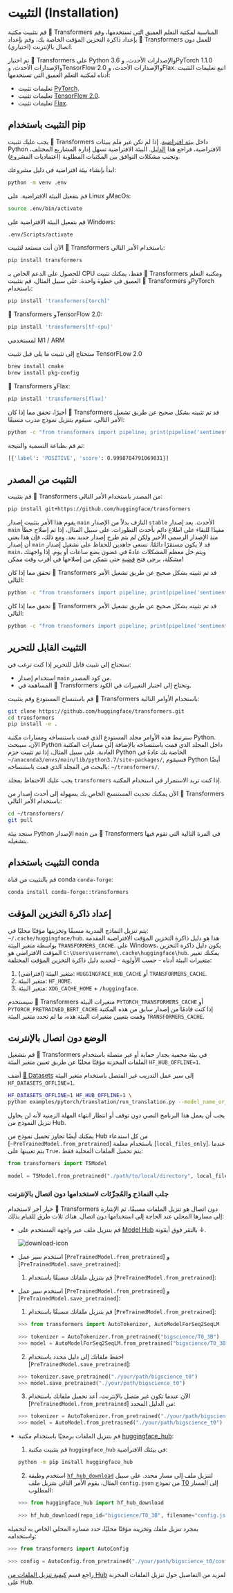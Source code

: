# التثبيت (Installation)

قم بتثبيت مكتبة 🤗 Transformers المناسبة لمكتبة التعلم العميق التي تستخدمها، وقم بإعداد ذاكرة التخزين المؤقت الخاصة بك، وقم بإعداد 🤗 Transformers للعمل دون اتصال بالإنترنت (اختياري).

تم اختبار 🤗 Transformers على Python 3.6  والإصدارات الأحدث، وPyTorch 1.1.0 والإصدارات الأحدث، وTensorFlow 2.0 والإصدارات الأحدث، وFlax. اتبع تعليمات التثبيت أدناه لمكتبة التعلم العميق التي تستخدمها:

* تعليمات تثبيت [PyTorch](https://pytorch.org/get-started/locally/).
* تعليمات تثبيت [TensorFlow 2.0](https://www.tensorflow.org/install/pip).
* تعليمات تثبيت [Flax](https://flax.readthedocs.io/en/latest/).

## التثبيت باستخدام pip

يجب عليك تثبيت 🤗 Transformers داخل [بيئة افتراضية](https://docs.python.org/3/library/venv.html). إذا لم تكن غير ملم ببيئات Python الافتراضية، فراجع هذا [الدليل](https://packaging.python.org/guides/installing-using-pip-and-virtual-environments/). البيئة الافتراضية تسهل إدارة المشاريع المختلف، وتجنب مشكلات التوافق بين المكتبات المطلوبة (اعتماديات المشروع).

ابدأ بإنشاء بيئة افتراضية في دليل مشروعك:

```bash
python -m venv .env
```

قم بتفعيل البيئة الافتراضية. على Linux وMacOs:

```bash
source .env/bin/activate
```

قم بتفعيل البيئة الافتراضية على Windows:

```bash
.env/Scripts/activate
```

الآن أنت مستعد لتثبيت 🤗 Transformers باستخدام الأمر التالي:

```bash
pip install transformers
```

للحصول على الدعم الخاص بـ CPU فقط، يمكنك تثبيت 🤗 Transformers ومكتبة التعلم العميق في خطوة واحدة. على سبيل المثال، قم بتثبيت 🤗 Transformers وPyTorch باستخدام:

```bash
pip install 'transformers[torch]'
```

🤗 Transformers وTensorFlow 2.0:

```bash
pip install 'transformers[tf-cpu]'
```

<Tip warning={true}>

لمستخدمي M1 / ARM

ستحتاج إلى تثبيت ما يلي قبل تثبيت TensorFLow 2.0
```bash
brew install cmake
brew install pkg-config
```

</Tip>

🤗 Transformers وFlax:

```bash
pip install 'transformers[flax]'
```

أخيرًا، تحقق مما إذا كان 🤗 Transformers قد تم تثبيته بشكل صحيح عن طريق تشغيل الأمر التالي. سيقوم بتنزيل نموذج مدرب مسبقًا:

```bash
python -c "from transformers import pipeline; print(pipeline('sentiment-analysis')('we love you'))"
```

ثم قم بطباعة التسمية والنتيجة:

```bash
[{'label': 'POSITIVE', 'score': 0.9998704791069031}]
```

## التثبيت من المصدر

قم بتثبيت 🤗 Transformers من المصدر باستخدام الأمر التالي:

```bash
pip install git+https://github.com/huggingface/transformers
```

يقوم هذا الأمر بتثبيت إصدار `main` النازف بدلاً من الإصدار `stable` الأحدث. يعد إصدار `main` مفيدًا للبقاء على اطلاع دائم بأحدث التطورات. على سبيل المثال، إذا تم إصلاح خطأ منذ الإصدار الرسمي الأخير ولكن لم يتم طرح إصدار جديد بعد. ومع ذلك، فإن هذا يعني أن إصدار `main` قد لا يكون مستقرًا دائمًا. نسعى جاهدين للحفاظ على تشغيل إصدار `main`، ويتم حل معظم المشكلات عادةً في غضون بضع ساعات أو يوم. إذا واجهتك مشكلة، يرجى فتح [قضية](https://github.com/huggingface/transformers/issues) حتى نتمكن من إصلاحها في أقرب وقت ممكن!

تحقق مما إذا كان 🤗 Transformers قد تم تثبيته بشكل صحيح عن طريق تشغيل الأمر التالي:

```bash
python -c "from transformers import pipeline; print(pipeline('sentiment-analysis')('I love you'))"
```

تحقق مما إذا كان 🤗 Transformers قد تم تثبيته بشكل صحيح عن طريق تشغيل الأمر التالي:

```bash
python -c "from transformers import pipeline; print(pipeline('sentiment-analysis')('I love you'))"
```

## التثبيت القابل للتحرير

ستحتاج إلى تثبيت قابل للتحرير إذا كنت ترغب في:

* استخدام إصدار `main` من كود المصدر.
* المساهمة في 🤗 Transformers وتحتاج إلى اختبار التغييرات في الكود.

قم باستنساخ المستودع وقم بتثبيت 🤗 Transformers باستخدام الأوامر التالية:

```bash
git clone https://github.com/huggingface/transformers.git
cd transformers
pip install -e .
```

سترتبط هذه الأوامر مجلد المستودع الذي قمت باستنساخه ومسارات مكتبة Python. الآن، سيبحث Python داخل المجلد الذي قمت باستنساخه بالإضافة إلى مسارات المكتبة العادية. على سبيل المثال، إذا تم تثبيت حزم Python الخاصة بك عادةً في `~/anaconda3/envs/main/lib/python3.7/site-packages/`, فسيقوم Python أيضًا بالبحث في المجلد الذي قمت باستنساخه: `~/transformers/`.

<Tip warning={true}>

يجب عليك الاحتفاظ بمجلد `transformers` إذا كنت تريد الاستمرار في استخدام المكتبة.

</Tip>

الآن يمكنك تحديث المستنسخ الخاص بك بسهولة إلى أحدث إصدار من 🤗 Transformers باستخدام الأمر التالي:

```bash
cd ~/transformers/
git pull
```

ستجد بيئة Python الإصدار `main` من 🤗 Transformers في المرة التالية التي تقوم فيها بتشغيله.

## التثبيت باستخدام conda

قم بالتثبيت من قناة conda `conda-forge`:

```bash
conda install conda-forge::transformers
```

## إعداد ذاكرة التخزين المؤقت

يتم تنزيل النماذج المدربة مسبقًا وتخزينها مؤقتًا محليًا في: `~/.cache/huggingface/hub`. هذا هو دليل ذاكرة التخزين المؤقت الافتراضية المقدمة بواسطة متغير البيئة `TRANSFORMERS_CACHE`. على Windows، يكون دليل ذاكرة التخزين المؤقت الافتراضي هو `C:\Users\username\.cache\huggingface\hub`. يمكنك تغيير متغيرات البيئة أدناه - حسب الأولوية - لتحديد دليل ذاكرة التخزين المؤقت المختلفة:

1. متغير البيئة (افتراضي): `HUGGINGFACE_HUB_CACHE` أو `TRANSFORMERS_CACHE`.
2. متغير البيئة: `HF_HOME`.
3. متغير البيئة: `XDG_CACHE_HOME` + `/huggingface`.

<Tip>

سيستخدم 🤗 Transformers متغيرات البيئة `PYTORCH_TRANSFORMERS_CACHE` أو `PYTORCH_PRETRAINED_BERT_CACHE` إذا كنت قادمًا من إصدار سابق من هذه المكتبة وقمت بتعيين متغيرات البيئة هذه، ما لم تحدد متغير البيئة `TRANSFORMERS_CACHE`.

</Tip>

## الوضع دون اتصال بالإنترنت

قم بتشغيل 🤗 Transformers في بيئة محمية بجدار حماية أو غير متصلة باستخدام الملفات المخزنة مؤقتًا محليًا عن طريق تعيين متغير البيئة `HF_HUB_OFFLINE=1`.

<Tip>

أضف [🤗 Datasets](https://huggingface.co/docs/datasets/) إلى سير عمل التدريب غير المتصل باستخدام متغير البيئة `HF_DATASETS_OFFLINE=1`.

</Tip>

```bash
HF_DATASETS_OFFLINE=1 HF_HUB_OFFLINE=1 \
python examples/pytorch/translation/run_translation.py --model_name_or_path google-t5/t5-small --dataset_name wmt16 --dataset_config ro-en ...
```

يجب أن يعمل هذا البرنامج النصي دون توقف أو انتظار انتهاء المهلة الزمنية لأنه لن يحاول تنزيل النموذج من Hub.

يمكنك أيضًا تجاوز تحميل نموذج من Hub من كل استدعاء [`~PreTrainedModel.from_pretrained`] باستخدام معلمة [`local_files_only`]. عندما يتم تعيينها على `True`، يتم تحميل الملفات المحلية فقط:

```py
from transformers import T5Model

model = T5Model.from_pretrained("./path/to/local/directory", local_files_only=True)
```

### جلب النماذج والمُجزّئات لاستخدامها دون اتصال بالإنترنت

خيار آخر لاستخدام 🤗 Transformers دون اتصال هو تنزيل الملفات مسبقًا، ثم الإشارة إلى مسارها المحلي عند الحاجة إلى استخدامها دون اتصال. هناك ثلاث طرق للقيام بذلك:

* قم بتنزيل ملف عبر واجهة المستخدم على [Model Hub](https://huggingface.co/models) بالنقر فوق أيقونة ↓.

    ![download-icon](https://huggingface.co/datasets/huggingface/documentation-images/resolve/main/download-icon.png)

* استخدم سير عمل [`PreTrainedModel.from_pretrained`] و [`PreTrainedModel.save_pretrained`]:

    1. قم بتنزيل ملفاتك مسبقًا باستخدام [`PreTrainedModel.from_pretrained`]:
* استخدم سير عمل [`PreTrainedModel.from_pretrained`] و [`PreTrainedModel.save_pretrained`]:

    1. قم بتنزيل ملفاتك مسبقًا باستخدام [`PreTrainedModel.from_pretrained`]:

    ```py
    >>> from transformers import AutoTokenizer, AutoModelForSeq2SeqLM

    >>> tokenizer = AutoTokenizer.from_pretrained("bigscience/T0_3B")
    >>> model = AutoModelForSeq2SeqLM.from_pretrained("bigscience/T0_3B")
    ```

    2. احفظ ملفاتك إلى دليل محدد باستخدام [`PreTrainedModel.save_pretrained`]:

    ```py
    >>> tokenizer.save_pretrained("./your/path/bigscience_t0")
    >>> model.save_pretrained("./your/path/bigscience_t0")
    ```

    3. الآن عندما تكون غير متصل بالإنترنت، أعد تحميل ملفاتك باستخدام [`PreTrainedModel.from_pretrained`] من الدليل المحدد:

    ```py
    >>> tokenizer = AutoTokenizer.from_pretrained("./your/path/bigscience_t0")
    >>> model = AutoModel.from_pretrained("./your/path/bigscience_t0")
    ```

* قم بتنزيل الملفات برمجيًا باستخدام مكتبة [huggingface_hub](https://github.com/huggingface/huggingface_hub/tree/main/src/huggingface_hub):

    1. قم بتثبيت مكتبة `huggingface_hub` في بيئتك الافتراضية:

    ```bash
    python -m pip install huggingface_hub
    ```

    2. استخدم وظيفة [`hf_hub_download`](https://huggingface.co/docs/hub/adding-a-library#download-files-from-the-hub) لتنزيل ملف إلى مسار محدد. على سبيل المثال، يقوم الأمر التالي بتنزيل ملف `config.json` من نموذج [T0](https://huggingface.co/bigscience/T0_3B) إلى المسار المطلوب:

    ```py
    >>> from huggingface_hub import hf_hub_download

    >>> hf_hub_download(repo_id="bigscience/T0_3B", filename="config.json", cache_dir="./your/path/bigscience_t0")
    ```

بمجرد تنزيل ملفك وتخزينه مؤقتًا محليًا، حدد مساره المحلي الخاص به لتحميله واستخدامه:

```py
>>> from transformers import AutoConfig

>>> config = AutoConfig.from_pretrained("./your/path/bigscience_t0/config.json")
```

<Tip>

راجع قسم [كيفية تنزيل الملفات من Hub](https://huggingface.co/docs/hub/how-to-downstream) لمزيد من التفاصيل حول تنزيل الملفات المخزنة على Hub.

</Tip>
